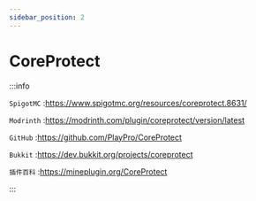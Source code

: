```yaml
---
sidebar_position: 2
---
```


# CoreProtect

:::info

`SpigotMC` :https://www.spigotmc.org/resources/coreprotect.8631/

`Modrinth` :https://modrinth.com/plugin/coreprotect/version/latest

`GitHub` :https://github.com/PlayPro/CoreProtect

`Bukkit` :https://dev.bukkit.org/projects/coreprotect

`插件百科` :https://mineplugin.org/CoreProtect

:::
